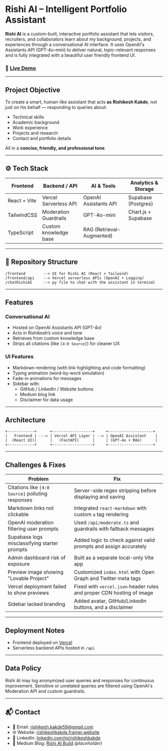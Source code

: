 # Rishi AI – Intelligent Portfolio Assistant

**Rishi AI** is a custom-built, interactive portfolio assistant that lets visitors, recruiters, and collaborators learn about my background, projects, and experiences through a conversational AI interface. It uses OpenAI's Assistants API (GPT-4o-mini) to deliver natural, topic-relevant responses and is fully integrated with a beautiful user friendly frontend UI.

### 🔗 [Live Demo](https://rishi-ai.vercel.app)

---

## Project Objective

To create a smart, human-like assistant that acts **as Rishikesh Kakde**, not just on his behalf — responding to queries about:

- Technical skills
- Academic background
- Work experience
- Projects and research
- Contact and portfolio details

All in a **concise, friendly, and professional tone**.

---

## ⚙️ Tech Stack

| Frontend               | Backend / API            | AI & Tools              | Analytics & Storage   |
|------------------------|--------------------------|-------------------------|------------------------|
| React + Vite           | Vercel Serverless API     | OpenAI Assistants API   | Supabase (Postgres)   |
| TailwindCSS            | Moderation Guardrails     | GPT-4o-mini                  | Chart.js + Supabase   |
| TypeScript             | Custom knowledge base     | RAG (Retrieval-Augmented) |                        |

---

## 🧩 Repository Structure

```
/frontend        --> UI for Rishi AI (React + Tailwind)
/frontend/api    --> Vercel serverless APIs (OpenAI + Logging)
/chatRishiAI     --> py file to chat with the assistant in terminal
```

---

## Features

### Conversational AI
- Hosted on OpenAI Assistants API (GPT-4o)
- Acts in Rishikesh’s voice and tone
- Retrieves from custom knowledge base
- Strips all citations (like `[4:0 Source]`) for cleaner UX

### UI Features
- Markdown rendering (with link highlighting and code formatting)
- Typing animation (word-by-word simulation)
- Fade-in animations for messages
- Sidebar with:
  - GitHub / LinkedIn / Website buttons
  - Medium blog link
  - Disclaimer for data usage

---

## Architecture

```
+------------+      +------------------+     +--------------------+
|   Frontend | ---> | Vercel API Layer | --> | OpenAI Assistant    |
|  (React UI)|      |   (FastAPI)      |     | (GPT-4o + RAG)      |
+------------+      +------------------+     +--------------------+
```

---

## Challenges & Fixes

| Problem | Fix |
|--------|-----|
| Citations like `[4:0 Source]` polluting responses | Server-side regex stripping before displaying and saving |
| Markdown links not clickable | Integrated `react-markdown` with custom `a` tag rendering |
| OpenAI moderation filtering user prompts | Used `/api/moderate.ts` and guardrails with fallback messages |
| Supabase logs misclassifying starter prompts | Added logic to check against valid prompts and assign accurately |
| Admin dashboard risk of exposure | Built as a separate local-only Vite app |
| Preview image showing "Lovable Project" | Customized `index.html` with Open Graph and Twitter meta tags |
| Vercel deployment failed to show previews | Fixed with `vercel.json` header rules and proper CDN hosting of image |
| Sidebar lacked branding | Added avatar, GitHub/LinkedIn buttons, and a disclaimer |

---

## Deployment Notes

- Frontend deployed on [Vercel](https://vercel.com)
- Serverless backend APIs hosted in `/api`

---

## Data Policy

Rishi AI may log anonymized user queries and responses for continuous improvement. Sensitive or unrelated queries are filtered using OpenAI's Moderation API and custom guardrails.

---

## 📬 Contact

- 📧 Email: rishikesh.kakde59@gmail.com
- 🌐 Website: [rishikeshkakde.framer.website](https://rishikeshkakde.framer.website)
- 💼 LinkedIn: [linkedin.com/in/rishikeshkakde](https://linkedin.com/in/rishikeshkakde)
- 🧠 Medium Blog: [Rishi AI Build](https://medium.com) *(placeholder)*
